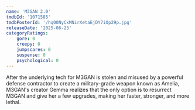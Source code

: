 ```yaml
---
name: 'M3GAN 2.0'
tmdbId: '1071585'
tmdbPosterId: '/hq0ONyCxMNirXetaEjDY7iOp29p.jpg'
releaseDate: '2025-06-25'
categoryRatings:
    gore: 0
    creepy: 0
    jumpscares: 0
    suspense: 0
    psychological: 0
---
```

After the underlying tech for M3GAN is stolen and misused by a powerful defense contractor to create a military-grade weapon known as Amelia, M3GAN's creator Gemma realizes that the only option is to resurrect M3GAN and give her a few upgrades, making her faster, stronger, and more lethal.
